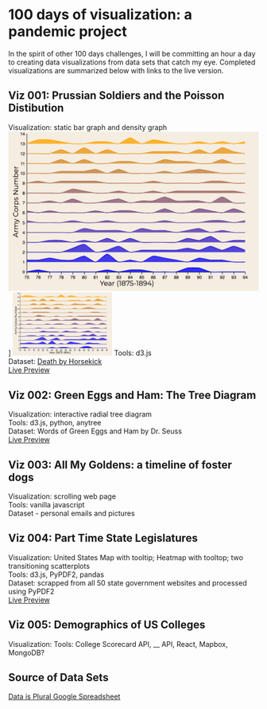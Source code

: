 # 100 days of visualization: a pandemic project
  In the spirit of other 100 days challenges, I will be committing an hour a day to creating data visualizations from data sets that catch my eye. Completed visualizations are summarized below with links to the live version.  

## Viz 001: Prussian Soldiers and the Poisson Distibution 
Visualization: static bar graph and density graph 
![density graph](./img/poissoncover.png)]
<img src="./img/poissoncover.png" width="200" />
Tools: d3.js  
Dataset: [Death by Horsekick](https://books.google.com/books?id=dh24EaSrmBkC&pg=PA92&lpg=PA92&dq=prussian+horse+poisson&source=bl&ots=n9t9plYWJq&sig=ACfU3U0Yy-D3if4ei9BW0yqfLAbbbl_WZA&hl=en&sa=X&ved=2ahUKEwiDo5Oy9pjqAhWIq54KHRm8DuY4ChDoATABegQICBAB )  
[Live Preview](http://www.priyamisner.com/viz/poisson/index.html)   

## Viz 002: Green Eggs and Ham: The Tree Diagram
Visualization: interactive radial tree diagram  
Tools: d3.js, python, anytree   
Dataset: Words of Green Eggs and Ham by Dr. Seuss \
[Live Preview](http://www.priyamisner.com/viz/greeneggs/index.html)  

## Viz 003: All My Goldens: a timeline of foster dogs
Visualization: scrolling web page  
Tools: vanilla javascript  
Dataset - personal emails and pictures  

## Viz 004: Part Time State Legislatures
Visualization: United States Map with tooltip; Heatmap with tooltop; two transitioning scatterplots  
Tools: d3.js, PyPDF2, pandas  
Dataset: scrapped from all 50 state government websites and processed using PyPDF2  
[Live Preview](http://www.priyamisner.com/viz/parttimelegis/index.html)   


## Viz 005: Demographics of US Colleges
Visualization:
Tools: College Scorecard API, __ API, React, Mapbox, MongoDB?  



## Source of Data Sets
[Data is Plural Google Spreadsheet](https://docs.google.com/spreadsheets/d/1wZhPLMCHKJvwOkP4juclhjFgqIY8fQFMemwKL2c64vk/edit#gid=0)
